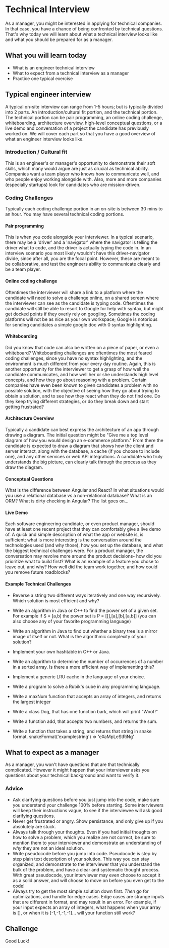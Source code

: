 # Technical Interview

As a manager, you might be interested in applying for technical companies. In that case, you have a chance of being confronted by technical questions. That's why today we will learn about what a technical interview looks like and what you should be prepared for as a manager.

## What you will learn today
* What is an engineer technical interview
* What to expect from a technical interview as a manager
* Practice one typical exercise

## Typical engineer interview
A typical on-site interview can range from 1-5 hours; but is typically divided into 2 parts. An introduction/cultural fit portion, and the technical portion. The technical portion can be pair programming, an online coding challenge, whiteboarding, architecture overview, high-level conceptual questions, or a live demo and conversation of a project the candidate has previously worked on. We will cover each part so that you have a good overview of what an engineer interview looks like.

### Introduction / Cultural fit
This is an engineer's or manager's opportunity to demonstrate their soft skills, which many would argue are just as crucial as technical ability. Companies want a team player who knows how to communicate well, and who people enjoy working alongside with. Also, more and more companies (especially startups) look for candidates who are mission-driven.

### Coding Challenges
Typically each coding challenge portion in an on-site is between 30 mins to an hour. You may have several technical coding portions.

#### Pair programming
This is when you code alongside your interviewer. In a typical scenario, there may be a 'driver' and a 'navigator' where the navigator is telling the driver what to code, and the driver is actually typing the code in. In an interview scenario you most likely wouldn't have this driver-navigator divide, since after all, you are the focal point. However, these are meant to be collaborative, and test the engineers ability to communicate clearly and be a team player.

#### Online coding challenge
Oftentimes the interviewer will share a link to a platform where the candidate will need to solve a challenge online, on a shared screen where the interviewer can see as the candidate is typing code. Oftentimes the candidate will still be able to resort to Google for help with syntax, but might get docked points if they overly rely on googling. Sometimes the coding platforms will not be as nice as your own workspace; Google is notorious for sending candidates a simple google doc with 0 syntax highlighting.

#### Whiteboarding
Did you know that code can also be written on a piece of paper, or even a whiteboard? Whiteboarding challenges are oftentimes the most feared coding challenges, since you have no syntax highlighting, and the environment is much different from your every day routine. Again, this is another opportunity for the interviewer to get a grasp of how well the candidate communicates, and how well her or she understands high level concepts, and how they go about reasoning with a problem. Certain companies have even been known to given candidates a problem with no possible solution, with the objective of seeing how they go about trying to obtain a solution, and to see how they react when they do not find one. Do they keep trying different strategies, or do they break down and start getting frustrated?

#### Architecture Overview
Typically a candidate can best express the architecture of an app through drawing a diagram. The initial question might be "Give me a top level diagram of how you would design an e-commerce platform." From there the candidate is expected to draw a diagram that shows how the client and server interact, along with the database, a cache (if you choose to include one), and any other services or web API integrations. A candidate who truly understands the big picture, can clearly talk through the process as they draw the diagram.

#### Conceptual Questions
What is the difference between Angular and React? In what situations would you use a relational database vs a non-relational database? What is an ORM? What is dirty checking in Angular? The list goes on...

#### Live Demo
Each software engineering candidate, or even product manager, should have at least one recent project that they can comfortably give a live demo of. A quick and simple description of what the app or website is, is sufficient; what is more interesting is the conversation around the technologies used (and why those), how you set up the database, and what the biggest technical challenges were. For a product manager, the conversation may revolve more around the product decisions- how did you prioritize what to build first? What is an example of a feature you chose to leave out, and why? How well did the team work together, and how could you remove future roadblocks?

#### Example Technical Challenges

- Reverse a string two different ways iteratively and one way recursively. Which solution is most efficient and why?

- Write an algorithm in Java or C++ to find the power set of a given set. For example if S = [a,b] the power set is P = [[],[a],[b],[a,b]] (you can also choose any of your favorite programming language)

- Write an algorithm in Java to find out whether a binary tree is a mirror image of itself or not. What is the algorithmic complexity of your solution?

- Implement your own hashtable in C++ or Java.

- Write an algorithm to determine the number of occurrences of a number in a sorted array. Is there a more efficient way of implementing this?

- Implement a generic LRU cache in the language of your choice.

- Write a program to solve a Rubik's cube in any programming language.

- Write a maxNum function that accepts an array of integers, and returns the largest integer

- Write a class Dog, that has one function bark, which will print "Woof!"

- Write a function add, that accepts two numbers, and returns the sum.

- Write a function that takes a string, and returns that string in snake format. snakeFormat('examplestring') => 'eXaMpLeStRiNg'


## What to expect as a manager
As a manager, you won't have questions that are that technically complicated. However it might happen that your interviewer asks you questions about your technical background and want to verify it.

### Advice
- Ask clarifying questions before you just jump into the code, make sure you understand your challenge 100% before starting. Some interviewers will keep their instructions vague, to see if the interviewee will ask good clarifying questions.
- Never get frustrated or angry. Show persistance, and only give up if you absolutely are stuck.
- Always talk through your thoughts. Even if you had initial thoughts on how to solve a problem, which you realize are not correct, be sure to mention them to your interviewer and demonstrate an understanding of _why_ they are not an ideal solution.
- Write pseudocode before you jump into code. Pseudocode is step by step plain text description of your solution. This way you can stay organized, and demonstrate to the interviewer that you understand the bulk of the problem, and have a clear and systematic thought process. With great pseudocode, your interviewer may even choose to accept it as a solid answer, and will choose to move on before you even get to the code!
- Always try to get the most simple solution down first. _Then_ go for optimizations, and handle for edge cases. Edge cases are strange inputs that are different in format, and may result in an error. For example, if your input expects an array of integers, what happens when your array is [], or when it is [-1,-1,-1,-1]... will your function still work?

## Challenge

Good Luck!
